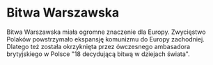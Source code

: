 # Bitwa Warszawska
Bitwa Warszawska miała ogromne znaczenie dla Europy. Zwycięstwo Polaków powstrzymało ekspansję komunizmu do Europy zachodniej. Dlatego też została okrzyknięta przez ówczesnego ambasadora brytyjskiego w Polsce "18 decydującą bitwą w dziejach świata".